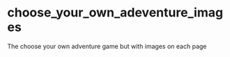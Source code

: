 # choose_your_own_adeventure_images
The choose your own adventure game but with images on each page
